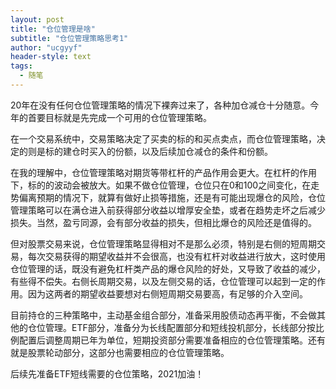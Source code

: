```yaml
---
layout: post
title: "仓位管理是啥"
subtitle: "仓位管理策略思考1"
author: "ucgyyf"
header-style: text
tags:
  - 随笔
---
```


20年在没有任何仓位管理策略的情况下裸奔过来了，各种加仓减仓十分随意。今年的首要目标就是先完成一个可用的仓位管理策略。

在一个交易系统中，交易策略决定了买卖的标的和买点卖点，而仓位管理策略，决定的则是标的建仓时买入的份额，以及后续加仓减仓的条件和份额。

在我的理解中，仓位管理策略对期货等带杠杆的产品作用会更大。在杠杆的作用下，标的的波动会被放大。如果不做仓位管理，仓位只在0和100之间变化，在走势偏离预期的情况下，就算有做好止损等措施，还是有可能出现爆仓的风险，仓位管理策略可以在满仓进入前获得部分收益以增厚安全垫，或者在趋势走坏之后减少损失。当然，盈亏同源，会有部分收益的损失，但相比爆仓的风险还是值得的。

但对股票交易来说，仓位管理策略显得相对不是那么必须，特别是右侧的短周期交易，每次交易获得的期望收益并不会很高，也没有杠杆对收益进行放大，这时使用仓位管理的话，既没有避免杠杆类产品的爆仓风险的好处，又导致了收益的减少，有些得不偿失。右侧长周期交易，以及左侧交易的话，仓位管理可以起到一定的作用。因为这两者的期望收益要想对右侧短周期交易要高，有足够的介入空间。

目前持仓的三种策略中，主动基金组合部分，准备采用股债动态再平衡，不会做其他的仓位管理。ETF部分，准备分为长线配置部分和短线投机部分，长线部分按比例配置后调整周期已年为单位，短期投资部分需要准备相应的仓位管理策略。还有就是股票轮动部分，这部分也需要相应的仓位管理策略。

后续先准备ETF短线需要的仓位策略，2021加油！
